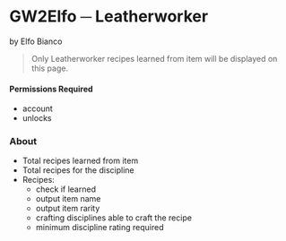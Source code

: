 # GW2Elfo ─ Leatherworker
by Elfo Bianco

> Only Leatherworker recipes learned from item will be displayed on this page.

#### Permissions Required
* account
* unlocks

### About
* Total recipes learned from item
* Total recipes for the discipline
* Recipes:
  * check if learned
  * output item name
  * output item rarity
  * crafting disciplines able to craft the recipe
  * minimum discipline rating required

